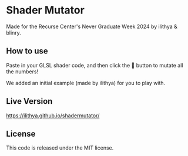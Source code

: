# Shader Mutator

Made for the Recurse Center's Never Graduate Week 2024 by ilithya & blinry.

## How to use

Paste in your GLSL shader code, and then click the 🎲 button to mutate all the numbers!

We added an initial example (made by ilithya) for you to play with.

## Live Version

https://ilithya.github.io/shadermutator/

## License

This code is released under the MIT license.
